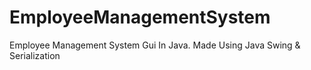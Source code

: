 # EmployeeManagementSystem
Employee Management System Gui In Java. Made Using Java Swing &amp; Serialization 
